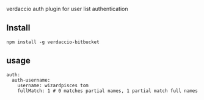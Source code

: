 verdaccio auth plugin for user list authentication

## Install

```
npm install -g verdaccio-bitbucket
```

## usage

```
auth:
  auth-username:
    username: wizardpisces tom
    fullMatch: 1 # 0 matches partial names, 1 partial match full names
```

